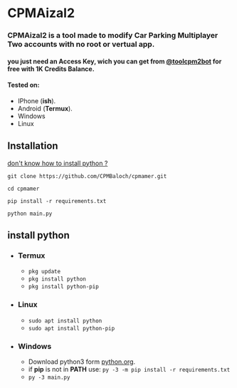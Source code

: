 # CPMAizal2
<h3>CPMAizal2 is a tool made to modify Car Parking Multiplayer Two accounts with no root or vertual app.</h3>
<h4>you just need an Access Key, wich you can get from <a href="https://t.me/toolcpm2bot">@toolcpm2bot</a> for free with 1K Credits Balance.</h4>


#### Tested on:
- IPhone (**ish**).
- Android (**Termux**).
- Windows
- Linux

## Installation
[don't know how to install python ?](#install-python)
```
git clone https://github.com/CPMBaloch/cpmamer.git
```
```
cd cpmamer
```
```
pip install -r requirements.txt
```
```
python main.py
```

## install python

- ### Termux
    - `pkg update`
    - `pkg install python`
    - `pkg install python-pip`

- ### Linux
    - `sudo apt install python`
    - `sudo apt install python-pip`

- ### Windows
    - Download python3 form [python.org](https://www.python.org/downloads/).
    - if **pip** is not in **PATH** use: `py -3 -m pip install -r requirements.txt`
    - `py -3 main.py`
